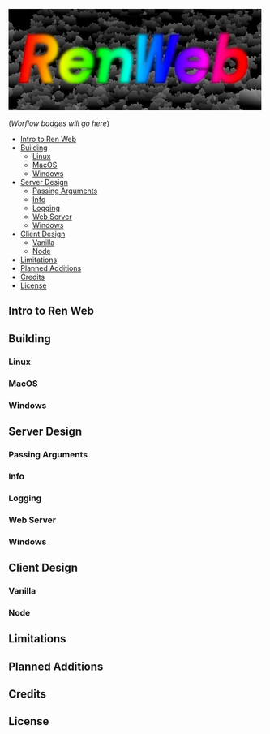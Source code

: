 
<!-- [![RenWeb ~ a FOSS Software SDK](docs/assets/renweb.png)](https://github.com/SpurSlicer/Mauve) -->
<p style="align: center;">
    <a href="https://github.com/SpurSlicer/Mauve">
        <img src="https://github.com/SpurSlicer/RenWeb/blob/main/docs/assets/renweb.png" alt="Renweb ~ A FOSS Software SDK">
    </a>
</p>

(*Worflow badges will go here*)

- [Intro to Ren Web](#intro-to-ren-web)
- [Building](#building)
  - [Linux](#linux)
  - [MacOS](#macos)
  - [Windows](#windows)
- [Server Design](#server-design)
  - [Passing Arguments](#passing-arguments)
  - [Info](#info)
  - [Logging](#logging)
  - [Web Server](#web-server)
  - [Windows](#windows-1)
- [Client Design](#client-design)
  - [Vanilla](#vanilla)
  - [Node](#node)
- [Limitations](#limitations)
- [Planned Additions](#planned-additions)
- [Credits](#credits)
- [License](#license)


## Intro to Ren Web
## Building
### Linux
### MacOS
### Windows

## Server Design
### Passing Arguments
### Info
### Logging
### Web Server
### Windows

## Client Design
### Vanilla
### Node

## Limitations
## Planned Additions

## Credits
## License
